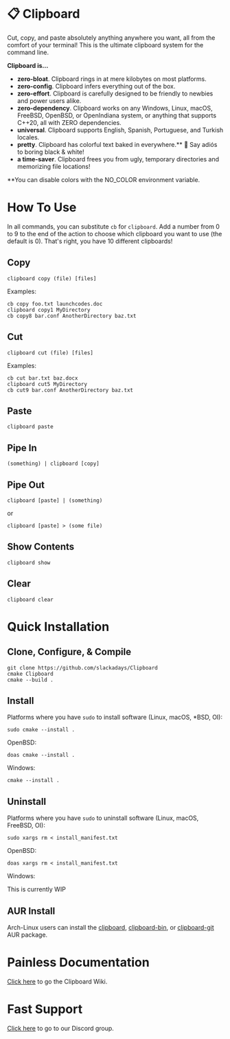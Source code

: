 # 📋 Clipboard 
Cut, copy, and paste absolutely anything anywhere you want, all from the comfort of your terminal! This is the ultimate clipboard system for the command line.

**Clipboard is...**
- **zero-bloat**. Clipboard rings in at mere kilobytes on most platforms.
- **zero-config**. Clipboard infers everything out of the box.
- **zero-effort**. Clipboard is carefully designed to be friendly to newbies and power users alike.
- **zero-dependency**. Clipboard works on any Windows, Linux, macOS, FreeBSD, OpenBSD, or OpenIndiana system, or anything that supports C++20, all with ZERO dependencies.
- **universal**. Clipboard supports English, Spanish, Portuguese, and Turkish locales.
- **pretty**. Clipboard has colorful text baked in everywhere.** 🌈 Say adiós to boring black & white!
- **a time-saver**. Clipboard frees you from ugly, temporary directories and memorizing file locations!

**You can disable colors with the NO_COLOR environment variable.

# How To Use

In all commands, you can substitute `cb` for `clipboard`. 
Add a number from 0 to 9 to the end of the action to choose which clipboard you want to use (the default is 0). 
That's right, you have 10 different clipboards!

## Copy
`clipboard copy (file) [files]`

Examples:

```
cb copy foo.txt launchcodes.doc
clipboard copy1 MyDirectory
cb copy8 bar.conf AnotherDirectory baz.txt
```
## Cut
`clipboard cut (file) [files]`

Examples:

```
cb cut bar.txt baz.docx
clipboard cut5 MyDirectory
cb cut9 bar.conf AnotherDirectory baz.txt
```
## Paste
`clipboard paste`

## Pipe In

`(something) | clipboard [copy]`

## Pipe Out

`clipboard [paste] | (something)`

or

`clipboard [paste] > (some file)`

## Show Contents
`clipboard show`

## Clear
`clipboard clear`

# Quick Installation
## Clone, Configure, & Compile 
```
git clone https://github.com/slackadays/Clipboard
cmake Clipboard
cmake --build .
```
## Install
Platforms where you have `sudo` to install software (Linux, macOS, *BSD, OI):
```
sudo cmake --install .
```
OpenBSD:
```
doas cmake --install .
```
Windows:
```
cmake --install .
```

## Uninstall
Platforms where you have `sudo` to uninstall software (Linux, macOS, FreeBSD, OI):
```
sudo xargs rm < install_manifest.txt
```
OpenBSD:
```
doas xargs rm < install_manifest.txt
```
Windows:

This is currently WIP

## AUR Install

Arch-Linux users can install the [clipboard](https://aur.archlinux.org/packages/clipboard), [clipboard-bin](https://aur.archlinux.org/packages/clipboard-bin), or [clipboard-git](https://aur.archlinux.org/packages/clipboard-git) AUR package.

# Painless Documentation 

[Click here](https://github.com/Slackadays/Clipboard/wiki) to go the Clipboard Wiki.

# Fast Support

[Click here](https://discord.gg/J6asnc3pEG) to go to our Discord group.
